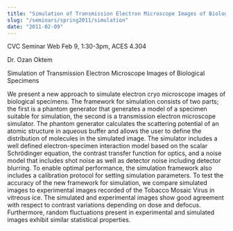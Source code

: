 ```yaml
---
title: "Simulation of Transmission Electron Microscope Images of Biological Specimens"
slug: "/seminars/spring2011/simulation"
date: "2011-02-09"
---
```


CVC Seminar Web Feb 9, 1:30-3pm, ACES 4.304

Dr. Ozan Oktem

Simulation of Transmission Electron Microscope Images of Biological Specimens

We present a new approach to simulate electron cryo microscope images of biological specimens. The framework for simulation consists of two parts; the first is a phantom generator that generates a model of a specimen suitable for simulation, the second is a transmission electron microscope simulator. The phantom generator calculates the scattering potential of an atomic structure in aqueous buffer and allows the user to define the distribution of molecules in the simulated image. The simulator includes a well defined electron-specimen interaction model based on the scalar Schrödinger equation, the contrast transfer function for optics, and a noise model that includes shot noise as well as detector noise including detector blurring. To enable optimal performance, the simulation framework also includes a calibration protocol for setting simulation parameters. To test the accuracy of the new framework for simulation, we compare simulated images to experimental images recorded of the Tobacco Mosaic Virus in vitreous ice. The simulated and experimental images show good agreement with respect to contrast variations depending on dose and defocus. Furthermore, random fluctuations present in experimental and simulated images exhibit similar statistical properties.

